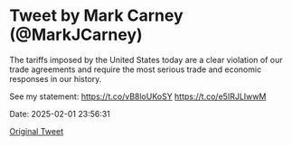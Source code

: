 # Tweet by Mark Carney (@MarkJCarney)

The tariffs imposed by the United States today are a clear violation of our trade agreements and require the most serious trade and economic responses in our history.

See my statement: https://t.co/vB8loUKoSY https://t.co/e5IRJLIwwM

Date: 2025-02-01 23:56:31

[Original Tweet](https://x.com/MarkJCarney/status/1885839679213220156)
